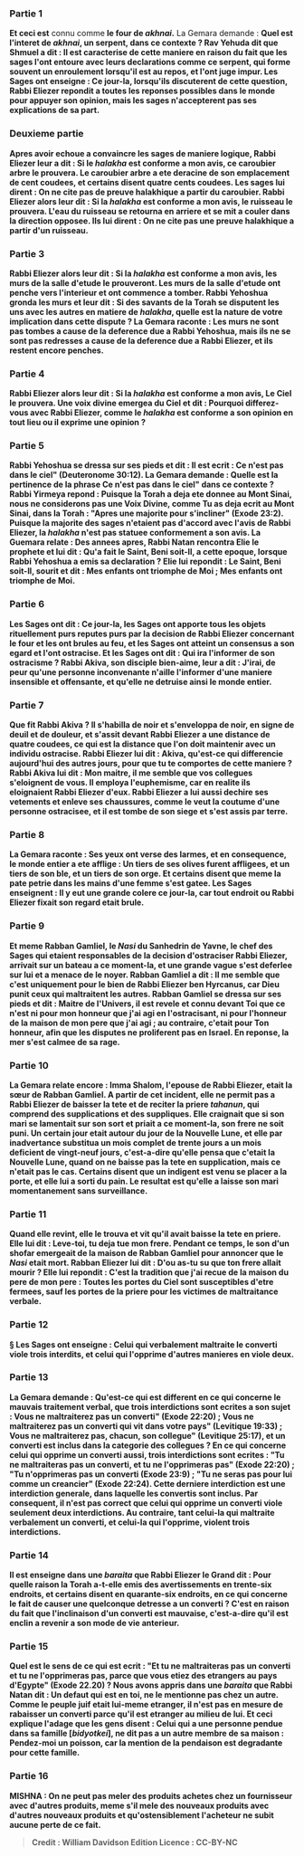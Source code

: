 
### Partie 1
<b>Et ceci est</b> connu comme <b>le four de <i>akhnai</i>.</b> La Gemara demande : <b>Quel est l'interet de <b><i>akhnai</i>,</b> un serpent, dans ce contexte ? <b>Rav Yehuda dit</b> que <b>Shmuel a dit :</b> Il est caracterise de cette maniere en raison du fait <b>que</b> les sages l'ont <b>entoure</b> <b>avec leurs <b>declarations comme ce serpent,</b> qui forme souvent un enroulement lorsqu'il est au repos, <b>et l'ont juge impur.</b> Les Sages <b>ont enseigne : Ce jour-la,</b> lorsqu'ils discuterent de cette question, <b>Rabbi Eliezer repondit a toutes</b> les <b>reponses possibles dans le monde</b> pour appuyer son opinion, <b>mais</b> les sages <b>n'accepterent pas</b> ses explications <b>de sa part.</b>

### Deuxieme partie
Apres avoir echoue a convaincre les sages de maniere logique, Rabbi Eliezer <b>leur a dit : Si</b> le <b><i>halakha</i></b> est <b>conforme a mon</b> avis, <b>ce caroubier</b> arbre <b>le prouvera</b>. Le <b>caroubier</b> arbre <b>a ete deracine de son emplacement de cent coudees, et certains disent quatre cents coudees.</b> Les sages lui <b>dirent : On ne cite pas</b> <b>de preuve halakhique a partir du caroubier</b>. Rabbi Eliezer <b>alors leur dit : Si</b> la <b><i>halakha</i></b> est <b>conforme a mon</b> avis, <b>le ruisseau le prouvera</b>. L'eau du <b>ruisseau se retourna en arriere</b> et se mit a couler dans la direction opposee. <b>Ils lui dirent : On ne cite pas</b> une <b>preuve halakhique a partir d'un ruisseau.</b>

### Partie 3
Rabbi Eliezer <b>alors leur dit : Si</b> la <b><i>halakha</i></b> est <b>conforme a mon</b> avis, <b>les murs de la salle d'etude le prouveront</b>. <b>Les murs de la salle d'etude ont penche</b> vers l'interieur et ont commence <b>a tomber. Rabbi Yehoshua gronda</b> les murs et leur <b>dit : Si des savants de la Torah se disputent</b> les uns avec les autres en matiere de <b><i>halakha</i>, quelle est la <b>nature</b> de <b>votre</b> implication dans cette dispute ? La Gemara raconte : Les murs <b>ne sont pas tombes a cause</b> de la <b>deference</b> due a <b>Rabbi Yehoshua, mais ils ne se sont pas redresses a cause</b> de la <b>deference</b> due a <b>Rabbi Eliezer, et ils restent encore penches.</b>

### Partie 4
Rabbi Eliezer <b>alors leur dit : Si</b> la <b><i>halakha</i></b> est <b>conforme a mon</b> avis, <b>Le Ciel le prouvera</b>. <b>Une voix divine emergea</b> du Ciel <b>et dit : Pourquoi differez-vous</b> avec Rabbi Eliezer, comme</b> le <b><i>halakha</i></b> est <b>conforme</b> a son opinion <b>en tout lieu</b> ou il exprime une opinion ?

### Partie 5
<b>Rabbi Yehoshua se dressa sur ses pieds et dit :</b> Il est ecrit : <b>Ce n'est pas dans le ciel"</b> (Deuteronome 30:12). La Gemara demande : <b>Quelle</b> est la pertinence de la phrase <b>Ce n'est pas dans le ciel"</b> dans ce contexte ? <b>Rabbi Yirmeya repond :</b> Puisque <b>la Torah a deja ete donnee au Mont Sinai, nous ne considerons pas une Voix Divine, comme Tu as deja ecrit au Mont Sinai, dans la Torah : "Apres une majorite pour s'incliner"</b> (Exode 23:2). Puisque la majorite des sages n'etaient pas d'accord avec l'avis de Rabbi Eliezer, la <i>halakha</i> n'est pas statuee conformement a son avis. La Guemara relate : Des annees apres, <b>Rabbi Natan rencontra Elie</b> le prophete et lui <b>dit : Qu'a fait le Saint, Beni soit-Il, a cette epoque,</b> lorsque Rabbi Yehoshua a emis sa declaration ? Elie <b>lui repondit :</b> Le Saint, Beni soit-Il, <b>sourit et dit : Mes enfants ont triomphe de Moi ; Mes enfants ont triomphe de Moi.</b>

### Partie 6
Les Sages <b>ont dit :</b> Ce jour-la,</b> les Sages <b>ont apporte tous les objets rituellement purs</b> <b>reputes purs par</b> la decision de <b>Rabbi Eliezer</b> concernant le four <b>et les ont brules au feu, et</b> les Sages <b>ont atteint un consensus a son egard et l'ont ostracise. Et</b> les Sages <b>ont dit : Qui ira l'informer</b> de son ostracisme ? <b>Rabbi Akiva,</b> son disciple bien-aime, <b>leur a dit : J'irai, de peur qu'une personne inconvenante n'aille</b> l'informer d'une maniere insensible et offensante, <b>et qu'elle ne detruise ainsi le monde entier.</b>

### Partie 7
<b>Que fit Rabbi Akiva ? Il s'habilla de noir et s'enveloppa de noir,</b> en signe de deuil et de douleur, <b>et s'assit devant</b> Rabbi Eliezer <b>a une distance de quatre coudees,</b> ce qui est la distance que l'on doit maintenir avec un individu ostracise. <b>Rabbi Eliezer lui dit : Akiva, qu'est-ce</b> qui differencie <b>aujourd'hui des autres jours,</b> pour que tu te comportes de cette maniere ? Rabbi Akiva lui <b>dit : Mon maitre, il me semble que</b> vos <b>collegues s'eloignent</b> <b>de vous.</b> Il employa l'euphemisme, car en realite ils eloignaient Rabbi Eliezer d'eux. Rabbi Eliezer <b>a lui aussi dechire ses vetements et enleve ses chaussures,</b> comme le veut la coutume d'une personne ostracisee, <b>et il est tombe</b> de son siege <b>et s'est assis par terre.</b>

### Partie 8
La Gemara raconte : <b>Ses yeux ont verse des larmes,</b> et en consequence, <b>le</b> monde entier a ete afflige : Un tiers</b> de ses <b>olives</b> furent affligees, <b>et un tiers</b> de son <b>ble, et un tiers</b> de son <b>orge. Et certains disent</b> que <b>meme la pate</b> petrie <b>dans les mains d'une femme s'est gatee.</b> Les Sages <b>enseignent : Il y eut une grande colere ce jour-la, car tout endroit ou Rabbi Eliezer fixait son regard etait brule.</b>

### Partie 9
<b>Et meme Rabban Gamliel,</b> le <i>Nasi</i> du Sanhedrin de Yavne, le chef des Sages qui etaient responsables de la decision d'ostraciser Rabbi Eliezer, <b>arrivait sur un bateau</b> a ce moment-la, et <b>une grande vague s'est deferlee sur lui</b> et a menace <b>de le noyer.</b> Rabban Gamliel <b>a dit : Il me semble que c'est uniquement pour le bien de Rabbi Eliezer ben Hyrcanus,</b> car Dieu punit ceux qui maltraitent les autres. Rabban Gamliel <b>se dressa sur ses pieds et dit : Maitre de l'Univers, il est revele et connu devant Toi que ce n'est ni pour mon honneur</b> que <b>j'ai agi</b> en l'ostracisant, <b>ni pour l'honneur de la maison de mon pere</b> que <b>j'ai agi ; au contraire,</b> c'etait <b>pour Ton honneur, afin que les disputes ne proliferent pas en Israel.</b> En reponse, <b>la mer s'est calmee de sa rage.</b>

### Partie 10
La Gemara relate encore : <b>Imma Shalom, l'epouse de Rabbi Eliezer, etait la sœur de Rabban Gamliel. A partir de cet incident, elle ne permit pas a Rabbi Eliezer de baisser la tete</b> et de reciter la priere <i>tahanun</i>, qui comprend des supplications et des suppliques. Elle craignait que si son mari se lamentait sur son sort et priait a ce moment-la, son frere ne soit puni. <b>Un certain jour etait</b> autour du jour de la <b>Nouvelle Lune, et elle</b> par inadvertance <b>substitua un mois complet</b> de trente jours <b>a un mois deficient</b> de vingt-neuf jours, c'est-a-dire qu'elle pensa que c'etait la Nouvelle Lune, quand on ne baisse pas la tete en supplication, mais ce n'etait pas le cas. <b>Certains disent</b> que <b>un indigent est venu se placer a la porte,</b> et <b>elle lui a sorti du pain.</b> Le resultat est qu'elle a laisse son mari momentanement sans surveillance.

### Partie 11
Quand elle revint, <b>elle le trouva</b> et vit <b>qu'il avait baisse la tete</b> en priere. <b>Elle lui dit : Leve-toi, tu</b> deja <b>tue mon frere. Pendant ce temps,</b> le son d'un <b>shofar</i> emergeait de la maison de Rabban Gamliel</b> pour annoncer <b>que</b> le <i>Nasi</i> <b>etait mort.</b> Rabban Eliezer <b>lui dit : D'ou as-tu su</b> que ton frere allait mourir ? <b>Elle lui repondit : C'est</b> la tradition que <b>j'ai recue de la maison du pere de</b> mon <b>pere : Toutes les portes</b> du Ciel sont susceptibles d'etre <b>fermees, sauf les portes</b> de la priere pour les victimes <b>de</b> <b>maltraitance verbale.</b>

### Partie 12
§ <b>Les Sages ont enseigne : Celui qui</b> verbalement <b>maltraite le converti viole trois interdits, et celui qui l'opprime</b> d'autres manieres <b>en viole deux.</b>

### Partie 13
La Gemara demande : <b>Qu'est-ce qui est different</b> en ce qui concerne le <b>mauvais traitement verbal, que trois interdictions sont ecrites</b> a son sujet : <b>Vous ne maltraiterez pas un converti"</b> (Exode 22:20) ; <b>Vous ne maltraiterez pas un converti qui vit dans votre pays"</b> (Levitique 19:33) ; <b>Vous ne maltraiterez pas, chacun, son collegue"</b> (Levitique 25:17), <b>et un converti est</b> inclus dans la categorie des <b>collegues ? </b> En ce qui concerne <b>celui qui opprime</b> un converti <b>aussi, trois</b> interdictions <b>sont ecrites :</b> "Tu ne maltraiteras pas un converti, <b>et tu ne l'opprimeras pas"</b> (Exode 22:20) ; <b>"Tu n'opprimeras pas un converti</b> (Exode 23:9) ; <b>"Tu ne seras pas pour lui comme un creancier"</b> (Exode 22:24). Cette derniere interdiction est une interdiction generale, <b>dans laquelle les convertis sont inclus.</b> Par consequent, il n'est pas correct que celui qui opprime un converti viole seulement deux interdictions. <b>Au contraire, tant celui-la</b> qui maltraite verbalement un converti, <b>et celui-la</b> qui l'opprime, <b>violent trois interdictions.</b>

### Partie 14
<b>Il est enseigne</b> dans une <i>baraita</i> que <b>Rabbi Eliezer le Grand dit : Pour quelle raison la Torah a-t-elle emis des avertissements en trente-six endroits, et certains disent en quarante-six endroits, en ce qui concerne</b> le fait de causer une quelconque detresse a <b>un converti ?</b> C'est <b>en raison</b> du fait <b>que</b> l'inclinaison d'un converti est mauvaise,</b> c'est-a-dire qu'il est enclin a revenir a son mode de vie anterieur.

### Partie 15
<b>Quel</b> est le sens de ce <b>qui est ecrit : "Et tu ne maltraiteras pas un converti et tu ne l'opprimeras pas, parce que vous etiez des etrangers au pays d'Egypte"</b> (Exode 22.20) ? <b>Nous avons appris</b> dans une <i>baraita</i> que <b>Rabbi Natan dit : Un defaut qui est en toi, ne le mentionne pas</b> chez un autre.</b> Comme le peuple juif etait lui-meme etranger, il n'est pas en mesure de rabaisser un converti parce qu'il est etranger au milieu de lui. <b>Et ceci</b> explique l'adage <b>que les gens disent : Celui qui a</b> une personne <b>pendue dans sa famille [<i>bidyotkei</i>], ne dit pas a un autre</b> membre de sa maison : <b>Pendez-moi un poisson,</b> car la mention de la pendaison est degradante pour cette famille.

### Partie 16
<strong>MISHNA :</strong> <b>On ne peut pas meler des produits</b> achetes chez un fournisseur <b>avec</b> d'autres <b>produits, meme</b> s'il mele des <b>nouveaux</b> produits <b>avec</b> d'autres <b>nouveaux</b> produits et qu'ostensiblement l'acheteur ne subit aucune perte de ce fait.

>Credit : William Davidson Edition
>Licence : CC-BY-NC
